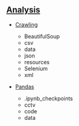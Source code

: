 ## [Analysis](https://github.com/Jerrykim91/Bigdata_Analytics/tree/master/Analysis)
- [Crawling](https://github.com/Jerrykim91/Bigdata_Analytics/tree/master/Analysis/Crawling)
    - BeautifulSoup
    - csv
    - data
    - json
    - resources
    - Selenium
    - xml

- [Pandas](https://github.com/Jerrykim91/Bigdata_Analytics/tree/master/Analysis/Pandas)
    - .ipynb_checkpoints
    - cctv
    - code
    - data